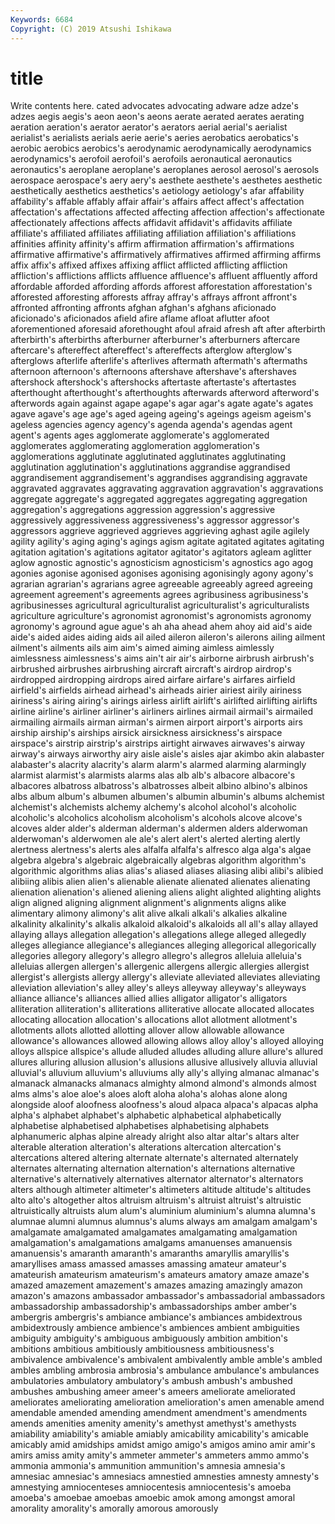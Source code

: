 ```yaml
---
Keywords: 6684
Copyright: (C) 2019 Atsushi Ishikawa
---
```


# title

Write contents here.
cated advocates advocating adware adze adze's adzes aegis aegis's
aeon aeon's aeons aerate aerated aerates aerating aeration aeration's aerator
aerator's aerators aerial aerial's aerialist aerialist's aerialists aerials aerie aerie's
aeries aerobatics aerobatics's aerobic aerobics aerobics's aerodynamic aerodynamically aerodynamics aerodynamics's
aerofoil aerofoil's aerofoils aeronautical aeronautics aeronautics's aeroplane aeroplane's aeroplanes aerosol
aerosol's aerosols aerospace aerospace's aery aery's aesthete aesthete's aesthetes aesthetic
aesthetically aesthetics aesthetics's aetiology aetiology's afar affability affability's affable affably
affair affair's affairs affect affect's affectation affectation's affectations affected affecting
affection affection's affectionate affectionately affections affects affidavit affidavit's affidavits affiliate
affiliate's affiliated affiliates affiliating affiliation affiliation's affiliations affinities affinity affinity's
affirm affirmation affirmation's affirmations affirmative affirmative's affirmatively affirmatives affirmed affirming
affirms affix affix's affixed affixes affixing afflict afflicted afflicting affliction
affliction's afflictions afflicts affluence affluence's affluent affluently afford affordable afforded
affording affords afforest afforestation afforestation's afforested afforesting afforests affray affray's
affrays affront affront's affronted affronting affronts afghan afghan's afghans aficionado
aficionado's aficionados afield afire aflame afloat aflutter afoot aforementioned aforesaid
aforethought afoul afraid afresh aft after afterbirth afterbirth's afterbirths afterburner
afterburner's afterburners aftercare aftercare's aftereffect aftereffect's aftereffects afterglow afterglow's afterglows
afterlife afterlife's afterlives aftermath aftermath's aftermaths afternoon afternoon's afternoons aftershave
aftershave's aftershaves aftershock aftershock's aftershocks aftertaste aftertaste's aftertastes afterthought afterthought's
afterthoughts afterwards afterword afterword's afterwords again against agape agape's agar
agar's agate agate's agates agave agave's age age's aged ageing
ageing's ageings ageism ageism's ageless agencies agency agency's agenda agenda's
agendas agent agent's agents ages agglomerate agglomerate's agglomerated agglomerates agglomerating
agglomeration agglomeration's agglomerations agglutinate agglutinated agglutinates agglutinating agglutination agglutination's agglutinations
aggrandise aggrandised aggrandisement aggrandisement's aggrandises aggrandising aggravate aggravated aggravates aggravating
aggravation aggravation's aggravations aggregate aggregate's aggregated aggregates aggregating aggregation aggregation's
aggregations aggression aggression's aggressive aggressively aggressiveness aggressiveness's aggressor aggressor's aggressors
aggrieve aggrieved aggrieves aggrieving aghast agile agilely agility agility's aging
aging's agings agism agitate agitated agitates agitating agitation agitation's agitations
agitator agitator's agitators agleam aglitter aglow agnostic agnostic's agnosticism agnosticism's
agnostics ago agog agonies agonise agonised agonises agonising agonisingly agony
agony's agrarian agrarian's agrarians agree agreeable agreeably agreed agreeing agreement
agreement's agreements agrees agribusiness agribusiness's agribusinesses agricultural agriculturalist agriculturalist's agriculturalists
agriculture agriculture's agronomist agronomist's agronomists agronomy agronomy's aground ague ague's
ah aha ahead ahem ahoy aid aid's aide aide's aided
aides aiding aids ail ailed aileron aileron's ailerons ailing ailment
ailment's ailments ails aim aim's aimed aiming aimless aimlessly aimlessness
aimlessness's aims ain't air air's airborne airbrush airbrush's airbrushed airbrushes
airbrushing aircraft aircraft's airdrop airdrop's airdropped airdropping airdrops aired airfare
airfare's airfares airfield airfield's airfields airhead airhead's airheads airier airiest
airily airiness airiness's airing airing's airings airless airlift airlift's airlifted
airlifting airlifts airline airline's airliner airliner's airliners airlines airmail airmail's
airmailed airmailing airmails airman airman's airmen airport airport's airports airs
airship airship's airships airsick airsickness airsickness's airspace airspace's airstrip airstrip's
airstrips airtight airwaves airwaves's airway airway's airways airworthy airy aisle
aisle's aisles ajar akimbo akin alabaster alabaster's alacrity alacrity's alarm
alarm's alarmed alarming alarmingly alarmist alarmist's alarmists alarms alas alb
alb's albacore albacore's albacores albatross albatross's albatrosses albeit albino albino's
albinos albs album album's albumen albumen's albumin albumin's albums alchemist
alchemist's alchemists alchemy alchemy's alcohol alcohol's alcoholic alcoholic's alcoholics alcoholism
alcoholism's alcohols alcove alcove's alcoves alder alder's alderman alderman's aldermen
alders alderwoman alderwoman's alderwomen ale ale's alert alert's alerted alerting
alertly alertness alertness's alerts ales alfalfa alfalfa's alfresco alga alga's
algae algebra algebra's algebraic algebraically algebras algorithm algorithm's algorithmic algorithms
alias alias's aliased aliases aliasing alibi alibi's alibied alibiing alibis
alien alien's alienable alienate alienated alienates alienating alienation alienation's aliened
aliening aliens alight alighted alighting alights align aligned aligning alignment
alignment's alignments aligns alike alimentary alimony alimony's alit alive alkali
alkali's alkalies alkaline alkalinity alkalinity's alkalis alkaloid alkaloid's alkaloids all
all's allay allayed allaying allays allegation allegation's allegations allege alleged
allegedly alleges allegiance allegiance's allegiances alleging allegorical allegorically allegories allegory
allegory's allegro allegro's allegros alleluia alleluia's alleluias allergen allergen's allergenic
allergens allergic allergies allergist allergist's allergists allergy allergy's alleviate alleviated
alleviates alleviating alleviation alleviation's alley alley's alleys alleyway alleyway's alleyways
alliance alliance's alliances allied allies alligator alligator's alligators alliteration alliteration's
alliterations alliterative allocate allocated allocates allocating allocation allocation's allocations allot
allotment allotment's allotments allots allotted allotting allover allow allowable allowance
allowance's allowances allowed allowing allows alloy alloy's alloyed alloying alloys
allspice allspice's allude alluded alludes alluding allure allure's allured allures
alluring allusion allusion's allusions allusive allusively alluvia alluvial alluvial's alluvium
alluvium's alluviums ally ally's allying almanac almanac's almanack almanacks almanacs
almighty almond almond's almonds almost alms alms's aloe aloe's aloes
aloft aloha aloha's alohas alone along alongside aloof aloofness aloofness's
aloud alpaca alpaca's alpacas alpha alpha's alphabet alphabet's alphabetic alphabetical
alphabetically alphabetise alphabetised alphabetises alphabetising alphabets alphanumeric alphas alpine already
alright also altar altar's altars alter alterable alteration alteration's alterations
altercation altercation's altercations altered altering alternate alternate's alternated alternately alternates
alternating alternation alternation's alternations alternative alternative's alternatively alternatives alternator alternator's
alternators alters although altimeter altimeter's altimeters altitude altitude's altitudes alto
alto's altogether altos altruism altruism's altruist altruist's altruistic altruistically altruists
alum alum's aluminium aluminium's alumna alumna's alumnae alumni alumnus alumnus's
alums always am amalgam amalgam's amalgamate amalgamated amalgamates amalgamating amalgamation
amalgamation's amalgamations amalgams amanuenses amanuensis amanuensis's amaranth amaranth's amaranths amaryllis
amaryllis's amaryllises amass amassed amasses amassing amateur amateur's amateurish amateurism
amateurism's amateurs amatory amaze amaze's amazed amazement amazement's amazes amazing
amazingly amazon amazon's amazons ambassador ambassador's ambassadorial ambassadors ambassadorship ambassadorship's
ambassadorships amber amber's ambergris ambergris's ambiance ambiance's ambiances ambidextrous ambidextrously
ambience ambience's ambiences ambient ambiguities ambiguity ambiguity's ambiguous ambiguously ambition
ambition's ambitions ambitious ambitiously ambitiousness ambitiousness's ambivalence ambivalence's ambivalent ambivalently
amble amble's ambled ambles ambling ambrosia ambrosia's ambulance ambulance's ambulances
ambulatories ambulatory ambulatory's ambush ambush's ambushed ambushes ambushing ameer ameer's
ameers ameliorate ameliorated ameliorates ameliorating amelioration amelioration's amen amenable amend
amendable amended amending amendment amendment's amendments amends amenities amenity amenity's
amethyst amethyst's amethysts amiability amiability's amiable amiably amicability amicability's amicable
amicably amid amidships amidst amigo amigo's amigos amino amir amir's
amirs amiss amity amity's ammeter ammeter's ammeters ammo ammo's ammonia
ammonia's ammunition ammunition's amnesia amnesia's amnesiac amnesiac's amnesiacs amnestied amnesties
amnesty amnesty's amnestying amniocenteses amniocentesis amniocentesis's amoeba amoeba's amoebae amoebas
amoebic amok among amongst amoral amorality amorality's amorally amorous amorously
